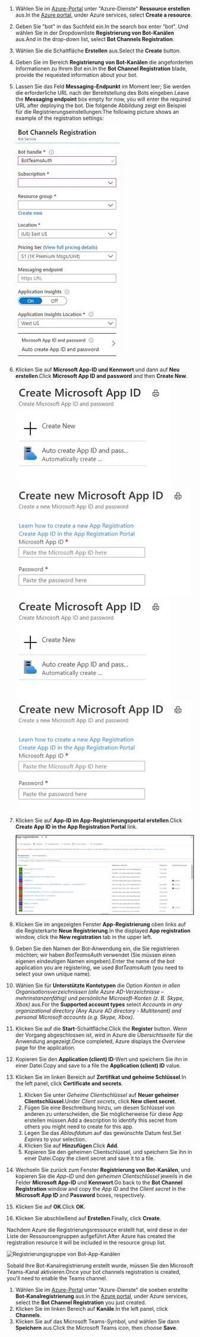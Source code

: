 1. <span data-ttu-id="29d93-101">Wählen Sie im [Azure-Portal](https://ms.portal.azure.com/#home) unter "Azure-Dienste" **Ressource erstellen** aus.</span><span class="sxs-lookup"><span data-stu-id="29d93-101">In the [Azure portal](https://ms.portal.azure.com/#home), under Azure services, select **Create a resource**.</span></span>
1. <span data-ttu-id="29d93-102">Geben Sie "bot" in das Suchfeld ein.</span><span class="sxs-lookup"><span data-stu-id="29d93-102">In the search box enter "bot".</span></span> <span data-ttu-id="29d93-103">Und wählen Sie in der Dropdownliste **Registrierung von Bot-Kanälen** aus.</span><span class="sxs-lookup"><span data-stu-id="29d93-103">And in the drop-down list, select **Bot Channels Registration**.</span></span>
1. <span data-ttu-id="29d93-104">Wählen Sie die Schaltfläche **Erstellen** aus.</span><span class="sxs-lookup"><span data-stu-id="29d93-104">Select the **Create** button.</span></span>
1. <span data-ttu-id="29d93-105">Geben Sie im Bereich **Registrierung von Bot-Kanälen** die angeforderten Informationen zu Ihrem Bot ein.</span><span class="sxs-lookup"><span data-stu-id="29d93-105">In the **Bot Channel Registration** blade, provide the requested information about your bot.</span></span>
1. <span data-ttu-id="29d93-106">Lassen Sie das Feld **Messaging-Endpunkt** im Moment leer; Sie werden die erforderliche URL nach der Bereitstellung des Bots eingeben.</span><span class="sxs-lookup"><span data-stu-id="29d93-106">Leave the **Messaging endpoint** box empty for now, you will enter the required URL after deploying the bot.</span></span> <span data-ttu-id="29d93-107">Die folgende Abbildung zeigt ein Beispiel für die Registrierungseinstellungen:</span><span class="sxs-lookup"><span data-stu-id="29d93-107">The following picture shows an example of the registration settings:</span></span>

    ![Registrierung von Bot-App-Kanälen](../../assets/images/authentication/auth-bot-channels-registration.png)

1. <span data-ttu-id="29d93-109">Klicken Sie auf **Microsoft App-ID und Kennwort** und dann auf **Neu erstellen**.</span><span class="sxs-lookup"><span data-stu-id="29d93-109">Click **Microsoft App ID and password** and then **Create New**.</span></span>

    <span data-ttu-id="29d93-110">![Erstellen einer Microsoft App-ID](../../assets/images/authentication/CreateMicrosoftAppID.png) ![Erstellen einer neuen Microsoft-App-ID](../../assets/images/authentication/CreateNewMicrosoftAppID.png)</span><span class="sxs-lookup"><span data-stu-id="29d93-110">![Create Microsoft App ID](../../assets/images/authentication/CreateMicrosoftAppID.png) ![Create New Microsoft App ID](../../assets/images/authentication/CreateNewMicrosoftAppID.png)</span></span>    

1. <span data-ttu-id="29d93-111">Klicken Sie auf **App-ID im App-Registrierungsportal erstellen**.</span><span class="sxs-lookup"><span data-stu-id="29d93-111">Click **Create App ID in the App Registration Portal** link.</span></span>

   ![App-Registrierungen](../../assets/images/authentication/AppRegistration.png)
   
1. <span data-ttu-id="29d93-113">Klicken Sie im angezeigten Fenster **App-Registrierung** oben links auf die Registerkarte **Neue Registrierung**.</span><span class="sxs-lookup"><span data-stu-id="29d93-113">In the displayed **App registration** window, click the **New registration** tab in the upper left.</span></span>
1. <span data-ttu-id="29d93-114">Geben Sie den Namen der Bot-Anwendung ein, die Sie registrieren möchten; wir haben *BotTeamsAuth* verwendet (Sie müssen einen eigenen eindeutigen Namen eingeben).</span><span class="sxs-lookup"><span data-stu-id="29d93-114">Enter the name of the bot application you are registering, we used *BotTeamsAuth* (you need to select your own unique name).</span></span>
1. <span data-ttu-id="29d93-115">Wählen Sie für **Unterstützte Kontotypen** die Option *Konten in allen Organisationsverzeichnissen (alle Azure AD-Verzeichnisse – mehrinstanzenfähig) und persönliche Microsoft-Konten (z. B. Skype, Xbox)* aus.</span><span class="sxs-lookup"><span data-stu-id="29d93-115">For the **Supported account types** select *Accounts in any organizational directory (Any Azure AD directory - Multitenant) and personal Microsoft accounts (e.g. Skype, Xbox)*.</span></span>
1. <span data-ttu-id="29d93-116">Klicken Sie auf die **Start**-Schaltfläche.</span><span class="sxs-lookup"><span data-stu-id="29d93-116">Click the **Register** button.</span></span> <span data-ttu-id="29d93-117">Wenn der Vorgang abgeschlossen ist, wird in Azure die *Übersichtsseite* für die Anwendung angezeigt.</span><span class="sxs-lookup"><span data-stu-id="29d93-117">Once completed, Azure displays the *Overview* page for the application.</span></span>
1. <span data-ttu-id="29d93-118">Kopieren Sie den **Application (client) ID**-Wert und speichern Sie ihn in einer Datei.</span><span class="sxs-lookup"><span data-stu-id="29d93-118">Copy and save to a file the **Application (client) ID** value.</span></span>
1. <span data-ttu-id="29d93-119">Klicken Sie im linken Bereich auf **Zertifikat und geheime Schlüssel**.</span><span class="sxs-lookup"><span data-stu-id="29d93-119">In the left panel, click **Certificate and secrets**.</span></span>
    1. <span data-ttu-id="29d93-120">Klicken Sie unter *Geheime Clientschlüssel* auf **Neuer geheimer Clientschlüssel**.</span><span class="sxs-lookup"><span data-stu-id="29d93-120">Under *Client secrets*, click **New client secret**.</span></span>
    1. <span data-ttu-id="29d93-121">Fügen Sie eine Beschreibung hinzu, um diesen Schlüssel von anderen zu unterscheiden, die Sie möglicherweise für diese App erstellen müssen.</span><span class="sxs-lookup"><span data-stu-id="29d93-121">Add a description to identify this secret from others you might need to create for this app.</span></span>
    1. <span data-ttu-id="29d93-122">Legen Sie das *Ablaufdatum* auf das gewünschte Datum fest.</span><span class="sxs-lookup"><span data-stu-id="29d93-122">Set *Expires* to your selection.</span></span>
    1. <span data-ttu-id="29d93-123">Klicken Sie auf **Hinzufügen**.</span><span class="sxs-lookup"><span data-stu-id="29d93-123">Click **Add**.</span></span>
    1. <span data-ttu-id="29d93-124">Kopieren Sie den geheimen Clientschlüssel, und speichern Sie ihn in einer Datei.</span><span class="sxs-lookup"><span data-stu-id="29d93-124">Copy the client secret and save it to a file.</span></span>
1. <span data-ttu-id="29d93-125">Wechseln Sie zurück zum Fenster **Registrierung von Bot-Kanälen**, und kopieren Sie die *App-ID* und den *geheimen Clientschlüssel* jeweils in die Felder **Microsoft App-ID** und **Kennwort**.</span><span class="sxs-lookup"><span data-stu-id="29d93-125">Go back to the **Bot Channel Registration** window and copy the *App ID* and the *Client secret* in the **Microsoft App ID** and **Password** boxes, respectively.</span></span>
1. <span data-ttu-id="29d93-126">Klicken Sie auf **OK**.</span><span class="sxs-lookup"><span data-stu-id="29d93-126">Click **OK**.</span></span>
1. <span data-ttu-id="29d93-127">Klicken Sie abschließend auf **Erstellen**.</span><span class="sxs-lookup"><span data-stu-id="29d93-127">Finally, click **Create**.</span></span>

<span data-ttu-id="29d93-128">Nachdem Azure die Registrierungsressource erstellt hat, wird diese in der Liste der Ressourcengruppen aufgeführt.</span><span class="sxs-lookup"><span data-stu-id="29d93-128">After Azure has created the registration resource it will be included in the resource group list.</span></span>  

![Registrierungsgruppe von Bot-App-Kanälen](~/assets/images/authentication/auth-bot-channels-registration-group.PNG)

<span data-ttu-id="29d93-130">Sobald Ihre Bot-Kanalregistrierung erstellt wurde, müssen Sie den Microsoft Teams-Kanal aktivieren.</span><span class="sxs-lookup"><span data-stu-id="29d93-130">Once your bot channels registration is created, you'll need to enable the Teams channel.</span></span>

1. <span data-ttu-id="29d93-131">Wählen Sie im [Azure-Portal](https://ms.portal.azure.com/#home) unter "Azure-Dienste" die soeben erstellte **Bot-Kanalregistrierung** aus.</span><span class="sxs-lookup"><span data-stu-id="29d93-131">In the [Azure portal](https://ms.portal.azure.com/#home), under Azure services, select the **Bot Channel Registration** you just created.</span></span>
1. <span data-ttu-id="29d93-132">Klicken Sie im linken Bereich auf **Kanäle**.</span><span class="sxs-lookup"><span data-stu-id="29d93-132">In the left panel, click **Channels**.</span></span>
1. <span data-ttu-id="29d93-133">Klicken Sie auf das Microsoft Teams-Symbol, und wählen Sie dann **Speichern** aus.</span><span class="sxs-lookup"><span data-stu-id="29d93-133">Click the Microsoft Teams icon, then choose **Save**.</span></span>
